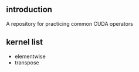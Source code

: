 ## introduction
A repository for practicing common CUDA operators
## kernel list
- elementwise
- transpose
